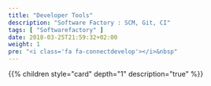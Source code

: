 ```yaml
---
title: "Developer Tools"
description: "Software Factory : SCM, Git, CI"
tags: [ "Softwarefactory" ]
date: 2018-03-25T21:59:32+02:00
weight: 1
pre: "<i class='fa fa-connectdevelop'></i>&nbsp"
---
```

{{% children style="card" depth="1"  description="true" %}}
